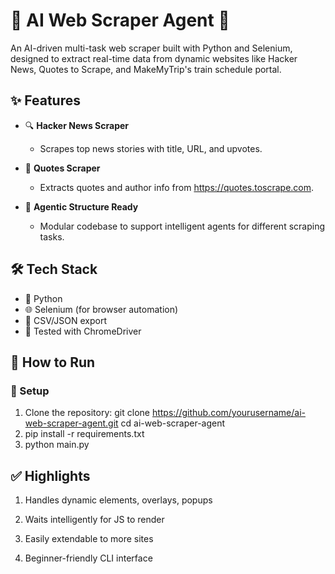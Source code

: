 # 🧠 AI Web Scraper Agent 🚀

An AI-driven multi-task web scraper built with Python and Selenium, designed to extract real-time data from dynamic websites like Hacker News, Quotes to Scrape, and MakeMyTrip's train schedule portal.

## ✨ Features

- 🔍 **Hacker News Scraper**
  - Scrapes top news stories with title, URL, and upvotes.
  
- 💬 **Quotes Scraper**
  - Extracts quotes and author info from https://quotes.toscrape.com.
  
- 🧠 **Agentic Structure Ready**
  - Modular codebase to support intelligent agents for different scraping tasks.

## 🛠️ Tech Stack

- 🐍 Python
- 🌐 Selenium (for browser automation)
- 💾 CSV/JSON export
- 🧪 Tested with ChromeDriver


## 🚀 How to Run

### 🔧 Setup

1. Clone the repository:
git clone https://github.com/yourusername/ai-web-scraper-agent.git
cd ai-web-scraper-agent
2. pip install -r requirements.txt
3. python main.py

## ✅ Highlights
1. Handles dynamic elements, overlays, popups

2. Waits intelligently for JS to render

3. Easily extendable to more sites

4. Beginner-friendly CLI interface


